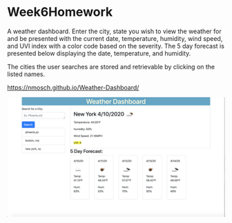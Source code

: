 # Week6Homework

A weather dashboard. Enter the city, state you wish to view the weather for and be presented with the current date, temperature, humidity, wind speed, and UVI index with a color code based on the severity. The 5 day forecast is presented below displaying the date, temperature, and humidity.

The cities the user searches are stored and retrievable by clicking on the listed names.

https://nmosch.github.io/Weather-Dashboard/

![alt text](./Assets/Weather_Dashboard.png)
